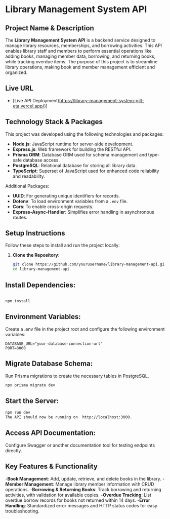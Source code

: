 # Library Management System API

## Project Name & Description
The **Library Management System API** is a backend service designed to manage library resources, memberships, and borrowing activities. This API enables library staff and members to perform essential operations like adding books, managing member data, borrowing, and returning books, while tracking overdue items. The purpose of this project is to streamline library operations, making book and member management efficient and organized.

## Live URL
- [Live API Deployment(https://library-management-system-gilt-eta.vercel.app/)]

## Technology Stack & Packages
This project was developed using the following technologies and packages:

- **Node.js**: JavaScript runtime for server-side development.
- **Express.js**: Web framework for building the RESTful API.
- **Prisma ORM**: Database ORM used for schema management and type-safe database access.
- **PostgreSQL**: Relational database for storing all library data.
- **TypeScript**: Superset of JavaScript used for enhanced code reliability and readability.

Additional Packages:
- **UUID**: For generating unique identifiers for records.
- **Dotenv**: To load environment variables from a `.env` file.
- **Cors**: To enable cross-origin requests.
- **Express-Async-Handler**: Simplifies error handling in asynchronous routes.

## Setup Instructions
Follow these steps to install and run the project locally:

1. **Clone the Repository**:
   ```bash
   git clone https://github.com/yourusername/library-management-api.git
   cd library-management-api
   ```

## Install Dependencies:

```bash

npm install
```
## Environment Variables:

Create a .env file in the project root and configure the following environment variables:
```
DATABASE_URL="your-database-connection-url"
PORT=3000
```
## Migrate Database Schema:

Run Prisma migrations to create the necessary tables in PostgreSQL.

```bash
npx prisma migrate dev
```
## Start the Server:

```bash
npm run dev
The API should now be running on  http://localhost:3000.
```
## Access API Documentation:

 Configure Swagger or another documentation tool for testing endpoints directly.

## Key Features & Functionality

-**Book Management**: Add, update, retrieve, and delete books in the library.
-**Member Management**: Manage library member information with CRUD operations.
-**Borrowing & Returning Books**: Track borrowing and returning activities, with validation for available copies.
-**Overdue Tracking**: List overdue borrow records for books not returned within 14 days.
-**Error Handling**: Standardized error messages and HTTP status codes for easy troubleshooting.



